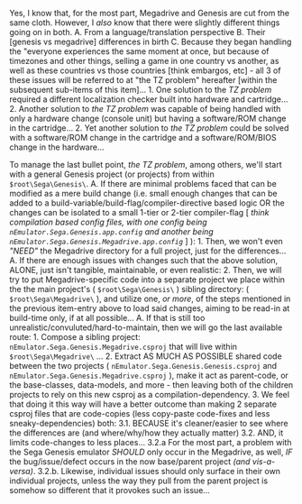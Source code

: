 Yes, I know that, for the most part, Megadrive and Genesis are cut from the same cloth.
However, I _also_ know that there were slightly different things going on in both.
  A. From a language/translation perspective
  B. Their [genesis vs megadrive] differences in birth
  C. Because they began handling  the "everyone experiences the same moment at once, 
  but because of timezones and other things, selling
  a game in one country vs another, as well as these countries vs those countries [think embargos, etc] - all 3 of these
  issues will be referred to at "the TZ problem" hereafter [within the subsequent sub-items of this item]...
      1. One solution to the _TZ problem_ required a different localization checker built into hardware and cartridge...
      2. Another solution to _the TZ problem_ was capable of being handled with only a hardware change (console unit) but
      having a software/ROM change in the cartridge...
      2. Yet another solution to _the TZ problem_ could be solved with a software/ROM change in the cartridge and 
      a software/ROM/BIOS change in the hardware...

To manage the last bullet point, _the TZ problem_, among others, we'll start with a general Genesis project (or projects)
  from within `$root\Sega\Genesis\`.
  A. If there are minimal problems faced that can be modified as a mere build change
  (i.e. small enough changes that can be added to a build-variable/build-flag/compiler-directive based logic OR
  the changes can be isolated to a small 1-tier or 2-tier compiler-flag [ _think compilation based config files, with
  one config being `nEmulator.Sega.Genesis.app.config` and another being `nEmulator.Sega.Genesis.Megadrive.app.config`_ ] ):
      1. Then, we won't even _"NEED"_ the Megadrive directory for a full project, just for the differences...
  A. If there are enough issues with changes such that the above solution, ALONE, just isn't tangible, maintainable, or even realistic:
      2. Then, we will try to put Megadrive-specific code into a separate project we place within the the main project's ( `$root\Sega\Genesis\` ) sibling directory: ( `$root\Sega\Megadrive\` ), and utilize 
  one, _or more_, of the steps mentioned in the previous item-entry above to load said changes, aiming to be read-in at build-time only, if at all possible...
  A. If that is still too unrealistic/convuluted/hard-to-maintain, then we will go the last available route:
      1. Compose a sibling project: `nEmulator.Sega.Genesis.Megadrive.csproj` that will live within `$root\Sega\Megadrive\` ...
      2. Extract AS MUCH AS POSSIBLE shared code between the two projects ( `nEmulator.Sega.Genesis.Genesis.csproj` and `nEmulator.Sega.Genesis.Megadrive.csproj` ),
      make it act as parent-code, or the base-classes, data-models, and more - then leaving both of the children projects to rely
      on this new csproj as a compilation-dependency.
      3. We feel that doing it this way will have a better outcome than making 2 separate csproj files that are code-copies (less copy-paste code-fixes and less sneaky-dependencies)
      both:
          3.1. BECAUSE it's cleaner/easier to see where the differences are (and where/why/how they actually matter)
          3.2. AND, it limits code-changes to less places...
          3.2.a For the most part, a problem with the Sega Genesis emulator _SHOULD_ only occur in the Megadrive, as well, _IF_ the bug/issue/defect occurs in the now base/parent project _(and vis-a-versa)_.
          3.2.b. Likewise, individual issues should only surface in their own individual projects, unless the way they pull from the parent project is somehow so different that it provokes such an issue...
